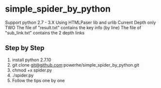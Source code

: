 # simple_spider_by_python
Support python 2.7 - 3.X
Using HTMLPaser lib and urlib
Current Depth only TWO
The file of "result.txt" contains the key info (by line)
The file of "sub_link.txt" contains the 2 depth links

## Step by Step
1. install python 2.7.10
2. git clone git@github.com:powerhe/simple_spider_by_python.git
3. chmod +x spider.py
4. ./spider.py
5. Follow the tips one by one
